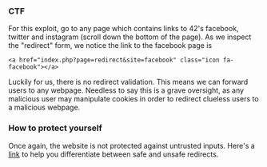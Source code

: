 ### CTF

For this exploit, go to any page which contains links to 42's facebook, twitter and instagram (scroll down the bottom of the page). As we inspect the "redirect" form, we notice the link to the facebook page is

    <a href="index.php?page=redirect&site=facebook" class="icon fa-facebook"></a>

Luckily for us, there is no redirect validation. This means we can forward users to any webpage. Needless to say this is a grave oversight, as any malicious user may manipulate cookies in order to redirect clueless users to a malicious webpage.

### How to protect yourself

Once again, the website is not protected against untrusted inputs. Here's a [link](https://github.com/OWASP/CheatSheetSeries/blob/master/cheatsheets/Unvalidated_Redirects_and_Forwards_Cheat_Sheet.md) to help you differentiate between safe and unsafe redirects. 
 
